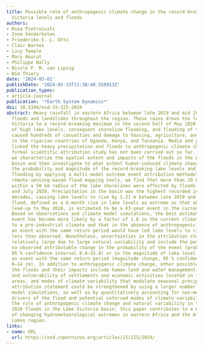 ```yaml
---
title: Possible role of anthropogenic climate change in the record-breaking 2020 Lake
  Victoria levels and floods
authors:
- Rosa Pietroiusti
- Inne Vanderkelen
- Friederike E. L. Otto
- Clair Barnes
- Lucy Temple
- Mary Akurut
- Philippe Bally
- Nicole P. M. van Lipzig
- Wim Thiery
date: '2024-03-01'
publishDate: '2024-05-15T11:38:48.558913Z'
publication_types:
- article-journal
publication: '*Earth System Dynamics*'
doi: 10.5194/esd-15-225-2024
abstract: Heavy rainfall in eastern Africa between late 2019 and mid 2020 caused devastating
  floods and landslides throughout the region. These rains drove the levels of Lake
  Victoria to a record-breaking maximum in the second half of May 2020. The combination
  of high lake levels, consequent shoreline flooding, and flooding of tributary rivers
  caused hundreds of casualties and damage to housing, agriculture, and infrastructure
  in the riparian countries of Uganda, Kenya, and Tanzania. Media and government reports
  linked the heavy precipitation and floods to anthropogenic climate change, but a
  formal scientific attribution study has not been carried out so far. In this study,
  we characterize the spatial extent and impacts of the floods in the Lake Victoria
  basin and then investigate to what extent human-induced climate change influenced
  the probability and magnitude of the record-breaking lake levels and associated
  flooding by applying a multi-model extreme event attribution methodology. Using
  remote-sensing-based flood mapping tools, we find that more than 29 000 people living
  within a 50 km radius of the lake shorelines were affected by floods between April
  and July 2020. Precipitation in the basin was the highest recorded in at least 3
  decades, causing lake levels to rise by 1.21 m between late 2019 and mid 2020. The
  flood, defined as a 6-month rise in lake levels as extreme as that observed in the
  lead-up to May 2020, is estimated to be a 63-year event in the current climate.
  Based on observations and climate model simulations, the best estimate is that the
  event has become more likely by a factor of 1.8 in the current climate compared
  to a pre-industrial climate and that in the absence of anthropogenic climate change
  an event with the same return period would have led lake levels to rise by 7 cm
  less than observed. Nonetheless, uncertainties in the attribution statement are
  relatively large due to large natural variability and include the possibility of
  no observed attributable change in the probability of the event (probability ratio,
  95 % confidence interval 0.8–15.8) or in the magnitude of lake level rise during
  an event with the same return period (magnitude change, 95 % confidence interval
  0–14 cm). In addition to anthropogenic climate change, other possible drivers of
  the floods and their impacts include human land and water management, the exposure
  and vulnerability of settlements and economic activities located in flood-prone
  areas, and modes of climate variability that modulate seasonal precipitation. The
  attribution statement could be strengthened by using a larger number of climate
  model simulations, as well as by quantitatively accounting for non-meteorological
  drivers of the flood and potential unforced modes of climate variability. By disentangling
  the role of anthropogenic climate change and natural variability in the high-impact
  2020 floods in the Lake Victoria basin, this paper contributes to a better understanding
  of changing hydrometeorological extremes in eastern Africa and the African Great
  Lakes region.
links:
- name: URL
  url: https://esd.copernicus.org/articles/15/225/2024/
---
```


